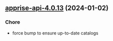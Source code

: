 

## [apprise-api-4.0.13](https://github.com/truecharts/charts/compare/apprise-api-4.0.12...apprise-api-4.0.13) (2024-01-02)

### Chore



- force bump to ensure up-to-date catalogs